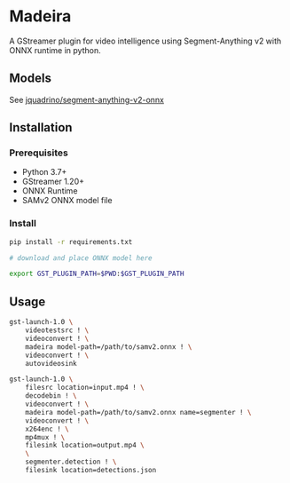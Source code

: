 Madeira 
======

A GStreamer plugin for video intelligence using Segment-Anything v2 with ONNX runtime in python.


## Models

See [jquadrino/segment-anything-v2-onnx](https://huggingface.co/jquadrino/segment-anything-v2-onnx)


## Installation

### Prerequisites

- Python 3.7+
- GStreamer 1.20+
- ONNX Runtime
- SAMv2 ONNX model file


### Install

```bash
pip install -r requirements.txt

# download and place ONNX model here

export GST_PLUGIN_PATH=$PWD:$GST_PLUGIN_PATH
```

## Usage


```bash
gst-launch-1.0 \
    videotestsrc ! \
    videoconvert ! \
    madeira model-path=/path/to/samv2.onnx ! \
    videoconvert ! \
    autovideosink
```


```bash
gst-launch-1.0 \
    filesrc location=input.mp4 ! \
    decodebin ! \
    videoconvert ! \
    madeira model-path=/path/to/samv2.onnx name=segmenter ! \
    videoconvert ! \
    x264enc ! \
    mp4mux ! \
    filesink location=output.mp4 \
    \
    segmenter.detection ! \
    filesink location=detections.json
```
